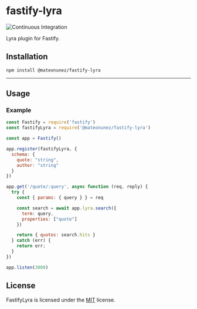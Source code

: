 # fastify-lyra

![Continuous Integration](https://github.com/mateonunez/fastify-lyra/workflows/ci/badge.svg)

Lyra plugin for Fastify.

## Installation

```
npm install @mateonunez/fastify-lyra
```
****
## Usage

### Example

```js
const Fastify = require('fastify')
const fastifyLyra = require('@mateonunez/fastify-lyra')

const app = Fastify()

app.register(fastifyLyra, {
  schema: {
    quote: "string",
    author: "string"
  }
})

app.get('/quote/:query', async function (req, reply) {
  try {
    const { params: { query } } = req

    const search = await app.lyra.search({
      term: query,
      properties: ["quote"]
    })

    return { quotes: search.hits }
  } catch (err) {
    return err;
  }
})

app.listen(3000)
```

## License

FastifyLyra is licensed under the [MIT](LICENSE) license.
